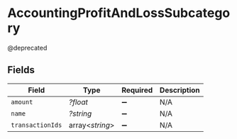 # AccountingProfitAndLossSubcategory

@deprecated


## Fields

| Field              | Type               | Required           | Description        |
| ------------------ | ------------------ | ------------------ | ------------------ |
| `amount`           | *?float*           | :heavy_minus_sign: | N/A                |
| `name`             | *?string*          | :heavy_minus_sign: | N/A                |
| `transactionIds`   | array<*string*>    | :heavy_minus_sign: | N/A                |